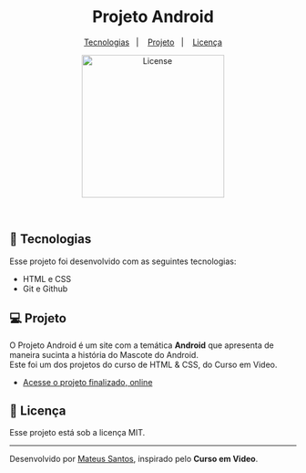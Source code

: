 <h1 align="center"> Projeto Android </h1>

<p align="center">
  <a href="#-tecnologias">Tecnologias</a>&nbsp;&nbsp;&nbsp;|&nbsp;&nbsp;&nbsp;
  <a href="#-projeto">Projeto</a>&nbsp;&nbsp;&nbsp;|&nbsp;&nbsp;&nbsp;
  <a href="#memo-licença">Licença</a>
</p>

<p align="center">
  <img alt="License" src="https://tse2.mm.bing.net/th?id=OIG2._aVoT4tSRjt7QPI04TtW&pid=ImgGn" width="250px">
</p>

<br>

## 🚀 Tecnologias

Esse projeto foi desenvolvido com as seguintes tecnologias:

- HTML e CSS
- Git e Github


## 💻 Projeto

O Projeto Android é um site com a temática <strong>Android</strong> que apresenta de maneira sucinta a história do Mascote do Android.<br>
Este foi um dos projetos do curso de HTML & CSS, do Curso em Video.

- [Acesse o projeto finalizado, online](https://mateusskv9.github.io/projeto-android/)


## :memo: Licença

Esse projeto está sob a licença MIT.

---

Desenvolvido por [Mateus Santos](https://www.linkedin.com/feed/update/urn:li:activity:7216522338568196097/), inspirado pelo <strong>Curso em Video</strong>.
